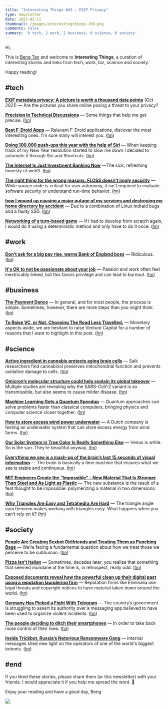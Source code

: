 ```yaml
---
title: "Interesting Things #43 — EXIF Privacy"
type: newsletter
date: 2022-02-11
thumbnail: /images/interestingthings-150.png
comments: false
summary: '8 tech, 2 work, 2 business, 8 science, 6 society'
---
```


Hi,

This is [Beng Tan](https://bengtan.com/about/) and welcome to **Interesting Things**, a curation of interesting stories and links from tech, work, biz, science and society.

Happy reading!


## #tech

**[EXIF metadata privacy: A picture is worth a thousand data points](https://www.comparitech.com/blog/vpn-privacy/exif-metadata-privacy/?utm_source=bengtan.com/interesting-things/043)** (Oct 2021) — Are the pictures you share online posing a threat to your privacy?

**[Precision In Technical Discussions](https://rtpg.co/2022/02/04/precision-in-technical-discussions.html?utm_source=bengtan.com/interesting-things/043)** — Some things that help me get precise. ([hn](https://news.ycombinator.com/item?id=30207429))

**[Best F-Droid Apps](https://www.ikkaro.com/en/best-f-droid-apps/?utm_source=bengtan.com/interesting-things/043)** — Relevant F-Droid applications, discover the most interesting ones. I'm sure many will interest you. ([hn](https://news.ycombinator.com/item?id=30209189))

**[Doing 100,000 push-ups this year with the help of Siri](https://medium.com/@capJavert/doing-100-000-push-ups-this-year-with-the-help-of-siri-605c3c8eb18f?utm_source=bengtan.com/interesting-things/043)** — When keeping track of my New Year resolution started to slow me down I decided to automate it through Siri and Shortcuts. ([hn](https://news.ycombinator.com/item?id=30205660))

**[The Internet Is Just Investment Banking Now](https://www.theatlantic.com/technology/archive/2022/02/future-internet-blockchain-investment-banking/621480/?utm_source=bengtan.com/interesting-things/043)** —The sick, refreshing honesty of web3. ([hn](https://news.ycombinator.com/item?id=30221669))

**[The right thing for the wrong reasons: FLOSS doesn't imply security](https://seirdy.one/2022/02/02/floss-security.html?utm_source=bengtan.com/interesting-things/043)** — While source code is critical for user autonomy, it isn't required to evaluate software security or understand run-time behavior. ([hn](https://news.ycombinator.com/item?id=30215786))

**[how I wound up causing a major outage of my services and destroying my home directory by accident](https://ariadne.space/2022/02/04/how-i-wound-up-causing-a-major-outage-of-my-services-and-destroying-my-home-directory-by-accident/?utm_source=bengtan.com/interesting-things/043)** — Due to a combination of Linux mdraid bugs and a faulty SSD. ([hn](https://news.ycombinator.com/item?id=30207292))

**[Networking of a turn-based game](https://longwelwind.net/blog/networking-turn-based-game/?utm_source=bengtan.com/interesting-things/043)** — If I had to develop from scratch again, I would do it using a deterministic method and only have to do it once. ([hn](https://news.ycombinator.com/item?id=30209124))


## #work

**[Don't ask for a big pay rise, warns Bank of England boss](https://www.bbc.co.uk/news/business-60206564?utm_source=bengtan.com/interesting-things/043)** — Ridiculous. ([hn](https://news.ycombinator.com/item?id=30214085))

**[It's OK to not be passionate about your job](https://www.npr.org/2022/01/31/1076978534/the-trouble-with-passion-when-it-comes-to-your-career?utm_source=bengtan.com/interesting-things/043)** — Passion and work often feel inextricably linked, but this favors privilege and can lead to burnout. ([hn](https://news.ycombinator.com/item?id=30219785))


## #business

**[The Payment Dance](https://www.solipsys.co.uk/new/ThePaymentDance.html?VB04HN&utm_source=bengtan.com/interesting-things/043)** — In general, and for most people, the process is simple. Sometimes, however, there are more steps than you might think. ([hn](https://news.ycombinator.com/item?id=30206821))

**[To Raise VC, or Not. Choosing The Road Less Travelled.](https://typesense.org/blog/why-we-are-not-raising-funds/?utm_source=bengtan.com/interesting-things/043)** — Monetary aspects aside, we are hesitant to raise Venture Capital for a number of reasons that I want to highlight in this post. ([hn](https://news.ycombinator.com/item?id=30192687))


## #science

**[Active ingredient in cannabis protects aging brain cells](https://www.salk.edu/news-release/active-ingredient-in-cannabis-protects-aging-brain-cells/?utm_source=bengtan.com/interesting-things/043)** — Salk researchers find cannabinol preserves mitochondrial function and prevents oxidative damage to cells. ([hn](https://news.ycombinator.com/item?id=30207483))

**[Omicron’s molecular structure could help explain its global takeover](https://www.nature.com/articles/d41586-022-00292-3?utm_source=bengtan.com/interesting-things/043)** — Multiple studies are revealing why the SARS-CoV-2 variant is so transmissible, but also seems to cause milder disease. ([hn](https://news.ycombinator.com/item?id=30206755))

**[Machine Learning Gets a Quantum Speedup](https://www.quantamagazine.org/ai-gets-a-quantum-computing-speedup-20220204/?utm_source=bengtan.com/interesting-things/043)** — Quantum approaches can solve problems faster than classical computers, bringing physics and computer science closer together. ([hn](https://news.ycombinator.com/item?id=30207986))

**[How to store excess wind power underwater](https://www.bbc.com/news/business-60066690?utm_source=bengtan.com/interesting-things/043)** — A Dutch company is testing an underwater system that can store excess energy from wind farms. ([hn](https://news.ycombinator.com/item?id=30216040))

**[Our Solar System in True Color Is Really Something Else](https://www.theatlantic.com/science/archive/2022/02/venus-true-color-solar-system/621460/?utm_source=bengtan.com/interesting-things/043)** — Venus is white. So is the sun. They’re beautiful anyway. ([hn](https://news.ycombinator.com/item?id=30203144))

**[Everything we see is a mash-up of the brain’s last 15 seconds of visual information](https://theconversation.com/everything-we-see-is-a-mash-up-of-the-brains-last-15-seconds-of-visual-information-175577?utm_source=bengtan.com/interesting-things/043)** — The brain is basically a time machine that ensures what we see is stable and continuous. ([hn](https://news.ycombinator.com/item?id=30159599))

**[MIT Engineers Create the “Impossible” – New Material That Is Stronger Than Steel and As Light as Plastic](https://scitechdaily.com/mit-engineers-create-the-impossible-new-material-that-is-stronger-than-steel-and-as-light-as-plastic/?utm_source=bengtan.com/interesting-things/043)** — The new substance is the result of a feat thought to be impossible: polymerizing a material in two dimensions. ([hn](https://news.ycombinator.com/item?id=30207920))

**[Why Triangles Are Easy and Tetrahedra Are Hard](https://www.quantamagazine.org/triangles-are-easy-tetrahedra-are-hard-20220131/?utm_source=bengtan.com/interesting-things/043)** — The triangle angle sum theorem makes working with triangles easy. What happens when you can’t rely on it? ([hn](https://news.ycombinator.com/item?id=30206253))


## #society

**[People Are Creating Sexbot Girlfriends and Treating Them as Punching Bags](https://jezebel.com/ai-sex-chatbots-replika-abuse-problems-1848436769?utm_source=bengtan.com/interesting-things/043)** — We’re facing a fundamental question about how we treat those we perceive to be subhuman. ([hn](https://news.ycombinator.com/item?id=30213380))

**[Pizza Isn’t Italian](https://eccentricculinary.substack.com/p/pizza-isnt-italian?utm_source=bengtan.com/interesting-things/043)** — Sometimes, decades later, you realize that something that seemed mundane at the time is, in retrospect, really odd. ([hn](https://news.ycombinator.com/item?id=30208589))

**[Exposed documents reveal how the powerful clean up their digital past using a reputation laundering firm](https://restofworld.org/2022/documents-reputation-laundering-firm-eliminalia/?utm_source=bengtan.com/interesting-things/043)** — Reputation firms like Eliminalia use legal threats and copyright notices to have material taken down around the world. ([hn](https://news.ycombinator.com/item?id=30205723))

**[Germany Has Picked a Fight With Telegram](https://www.wired.com/story/germany-telegram-covid/?utm_source=bengtan.com/interesting-things/043)** — The country’s government is struggling to assert its authority over a messaging app believed to have been used to organize violent incidents. ([hn](https://news.ycombinator.com/item?id=30207008))

**[The people deciding to ditch their smartphones](https://www.bbc.co.uk/news/business-60067032?utm_source=bengtan.com/interesting-things/043)** — In order to take back more control of their lives. ([hn](https://news.ycombinator.com/item?id=30053361))

**[Inside Trickbot, Russia’s Notorious Ransomware Gang](https://www.wired.com/story/trickbot-malware-group-internal-messages/?utm_source=bengtan.com/interesting-things/043)** — Internal messages shed new light on the operators of one of the world's biggest botnets. ([hn](https://news.ycombinator.com/item?id=30206244))


## #end

If you liked these stories, please share them (or this newsletter) with your friends. I would appreciate it if you help me spread the word. 🙏

Enjoy your reading and have a good day,
Beng

![](https://bengtan.com/images/portrait-40.png)

